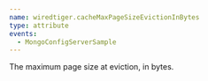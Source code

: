 ```yaml
---
name: wiredtiger.cacheMaxPageSizeEvictionInBytes
type: attribute
events:
  - MongoConfigServerSample
---
```


The maximum page size at eviction, in bytes.